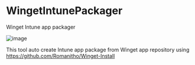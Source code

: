 # WingetIntunePackager
Winget Intune app packager

![image](https://user-images.githubusercontent.com/96626929/229953293-937dc902-d1d7-4fdb-8146-03d3052a584a.png)

This tool auto create Intune app package from Winget app repository using https://github.com/Romanitho/Winget-Install
